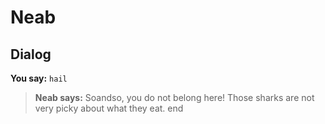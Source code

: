 # Neab
## Dialog

**You say:** `hail`



>**Neab says:** Soandso, you do not belong here!  Those sharks are not very picky about what they eat.
end